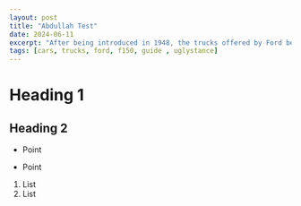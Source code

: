 ```yaml
---
layout: post
title: "Abdullah Test"
date: 2024-06-11
excerpt: "After being introduced in 1948, the trucks offered by Ford became a serious market competitor. The 1980s was a major shift in truck following"
tags: [cars, trucks, ford, f150, guide , uglystance]
---
```

# Heading 1

## Heading 2

- Point
* Point

1. List
2. List
